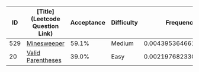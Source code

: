 |ID|[Title](Leetcode Question Link)|Acceptance|Difficulty|Frequency|
|----|-----|----|---|---|
|529|[Minesweeper]( https://leetcode.com/problems/minesweeper)|59.1%|Medium|0.004395364661211742|
|20|[Valid Parentheses]( https://leetcode.com/problems/valid-parentheses)|39.0%|Easy|0.002197682330605871|
